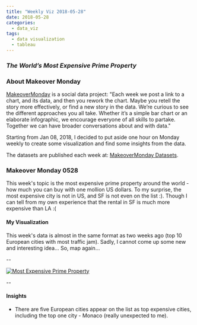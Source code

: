 ```yaml
---
title: "Weekly Viz 2018-05-28"
date: 2018-05-28
categories:
  - data_viz
tags:
  - data visualization
  - tableau
---
```


### *The World’s Most Expensive Prime Property*


### About Makeover Monday

[MakeoverMonday](http://www.makeovermonday.co.uk/) is a social data project:
"Each week we post a link to a chart, and its data, and then you rework the chart.
Maybe you retell the story more effectively, or find a new story in the data.
We’re curious to see the different approaches you all take. Whether it’s a simple bar chart or an elaborate infographic, we encourage everyone of all skills to partake.
Together we can have broader conversations about and with data."

Starting from Jan 08, 2018, I decided to put aside one hour on Monday weekly to create some visualization and find some insights from the data.

The datasets are published each week at: [MakeoverMonday Datasets](http://www.makeovermonday.co.uk/data/).

### Makeover Monday 0528

This week's topic is the most expensive prime property around the world - how much you can buy with one mollion US dollars. To my surprise, the most expensive city is not in US, and SF is not even on the list :). Though I can tell from my own experience that the rental in SF is much more expensive than LA :(  


#### My Visualization

This week's data is almost in the same format as two weeks ago (top 10 European cities with most traffic jam). Sadly, I cannot come up some new and interesting idea... So, map again...    

--  
<div class='tableauPlaceholder' id='viz1527565623926' style='position: relative'>
<noscript><a href='#'>
  <img alt='Most Expensive Prime Property ' src='https:&#47;&#47;public.tableau.com&#47;static&#47;images&#47;Ma&#47;MakeOverMonday0528&#47;MostExpensivePrimeProperty&#47;1_rss.png' style='border: none' />
</a></noscript>
<object class='tableauViz'  style='display:none;'>
  <param name='host_url' value='https%3A%2F%2Fpublic.tableau.com%2F' />
  <param name='embed_code_version' value='3' />
  <param name='site_root' value='' />
  <param name='name' value='MakeOverMonday0528&#47;MostExpensivePrimeProperty' />
  <param name='tabs' value='no' />
  <param name='toolbar' value='yes' />
  <param name='static_image' value='https:&#47;&#47;public.tableau.com&#47;static&#47;images&#47;Ma&#47;MakeOverMonday0528&#47;MostExpensivePrimeProperty&#47;1.png' />
  <param name='animate_transition' value='yes' />
  <param name='display_static_image' value='yes' />
  <param name='display_spinner' value='yes' />
  <param name='display_overlay' value='yes' />
  <param name='display_count' value='yes' />
</object></div>               
<script type='text/javascript'>           
  var divElement = document.getElementById('viz1527565623926');        
  var vizElement = divElement.getElementsByTagName('object')[0];       
  vizElement.style.width='800px';vizElement.style.height='827px';        
  var scriptElement = document.createElement('script');                
  scriptElement.src = 'https://public.tableau.com/javascripts/api/viz_v1.js';     
  vizElement.parentNode.insertBefore(scriptElement, vizElement);          
</script>  

--  

#### Insights
* There are five European cities appear on the list as top expensive cities, including the top one city - Monaco (really unexpected to me).  

